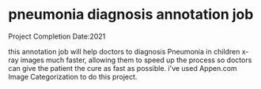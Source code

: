 # pneumonia diagnosis annotation job
Project Completion Date:2021

this annotation job will help doctors to diagnosis Pneumonia in children x-ray images much faster, allowing them to speed up the process so doctors can give the patient the cure as fast as possible. i've used Appen.com Image Categorization to do this project.


